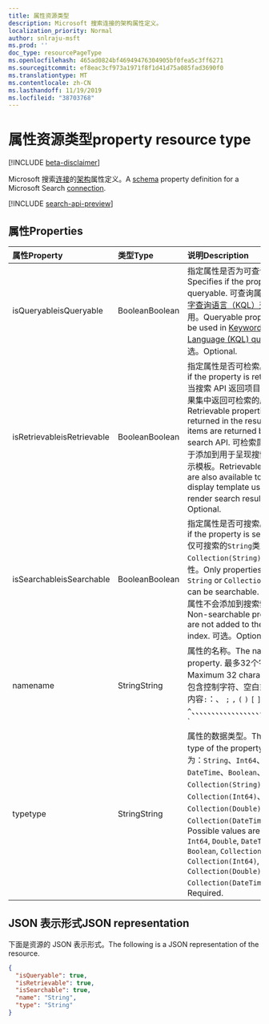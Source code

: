 ```yaml
---
title: 属性资源类型
description: Microsoft 搜索连接的架构属性定义。
localization_priority: Normal
author: snlraju-msft
ms.prod: ''
doc_type: resourcePageType
ms.openlocfilehash: 465ad0824bf46949476304905bf0fea5c3ff6271
ms.sourcegitcommit: ef8eac3cf973a1971f8f1d41d75a085fad3690f0
ms.translationtype: MT
ms.contentlocale: zh-CN
ms.lasthandoff: 11/19/2019
ms.locfileid: "38703768"
---
```

# <a name="property-resource-type"></a><span data-ttu-id="46be9-103">属性资源类型</span><span class="sxs-lookup"><span data-stu-id="46be9-103">property resource type</span></span>

[!INCLUDE [beta-disclaimer](../../includes/beta-disclaimer.md)]

<span data-ttu-id="46be9-104">Microsoft 搜索[连接](externalconnection.md)的[架构](schema.md)属性定义。</span><span class="sxs-lookup"><span data-stu-id="46be9-104">A [schema](schema.md) property definition for a Microsoft Search [connection](externalconnection.md).</span></span>

[!INCLUDE [search-api-preview](../../includes/search-api-preview-signup.md)]

## <a name="properties"></a><span data-ttu-id="46be9-105">属性</span><span class="sxs-lookup"><span data-stu-id="46be9-105">Properties</span></span>

| <span data-ttu-id="46be9-106">属性</span><span class="sxs-lookup"><span data-stu-id="46be9-106">Property</span></span>      | <span data-ttu-id="46be9-107">类型</span><span class="sxs-lookup"><span data-stu-id="46be9-107">Type</span></span>    | <span data-ttu-id="46be9-108">说明</span><span class="sxs-lookup"><span data-stu-id="46be9-108">Description</span></span>                                        |
|:--------------|:--------|:---------------------------------------------------|
| <span data-ttu-id="46be9-109">isQueryable</span><span class="sxs-lookup"><span data-stu-id="46be9-109">isQueryable</span></span>   | <span data-ttu-id="46be9-110">Boolean</span><span class="sxs-lookup"><span data-stu-id="46be9-110">Boolean</span></span> | <span data-ttu-id="46be9-111">指定属性是否为可查询属性。</span><span class="sxs-lookup"><span data-stu-id="46be9-111">Specifies if the property is queryable.</span></span> <span data-ttu-id="46be9-112">可查询属性可在[关键字查询语言（KQL）查询](/sharepoint/dev/general-development/keyword-query-language-kql-syntax-reference)中使用。</span><span class="sxs-lookup"><span data-stu-id="46be9-112">Queryable properties can be used in [Keyword Query Language (KQL) queries](/sharepoint/dev/general-development/keyword-query-language-kql-syntax-reference).</span></span> <span data-ttu-id="46be9-113">可选。</span><span class="sxs-lookup"><span data-stu-id="46be9-113">Optional.</span></span>  |
| <span data-ttu-id="46be9-114">isRetrievable</span><span class="sxs-lookup"><span data-stu-id="46be9-114">isRetrievable</span></span> | <span data-ttu-id="46be9-115">Boolean</span><span class="sxs-lookup"><span data-stu-id="46be9-115">Boolean</span></span> | <span data-ttu-id="46be9-116">指定属性是否可检索。</span><span class="sxs-lookup"><span data-stu-id="46be9-116">Specifies if the property is retrievable.</span></span> <span data-ttu-id="46be9-117">当搜索 API 返回项目时，将在结果集中返回可检索的属性。</span><span class="sxs-lookup"><span data-stu-id="46be9-117">Retrievable properties are returned in the result set when items are returned by the search API.</span></span> <span data-ttu-id="46be9-118">可检索属性也可用于添加到用于呈现搜索结果的显示模板。</span><span class="sxs-lookup"><span data-stu-id="46be9-118">Retrievable properties are also available to add to the display template used to render search results.</span></span> <span data-ttu-id="46be9-119">可选。</span><span class="sxs-lookup"><span data-stu-id="46be9-119">Optional.</span></span> |
| <span data-ttu-id="46be9-120">isSearchable</span><span class="sxs-lookup"><span data-stu-id="46be9-120">isSearchable</span></span>  | <span data-ttu-id="46be9-121">Boolean</span><span class="sxs-lookup"><span data-stu-id="46be9-121">Boolean</span></span> | <span data-ttu-id="46be9-122">指定属性是否可搜索。</span><span class="sxs-lookup"><span data-stu-id="46be9-122">Specifies if the property is searchable.</span></span> <span data-ttu-id="46be9-123">仅可搜索的`String`类型`Collection(String)`或属性的属性。</span><span class="sxs-lookup"><span data-stu-id="46be9-123">Only properties of type `String` or `Collection(String)` can be searchable.</span></span> <span data-ttu-id="46be9-124">不可搜索的属性不会添加到搜索索引中。</span><span class="sxs-lookup"><span data-stu-id="46be9-124">Non-searchable properties are not added to the search index.</span></span> <span data-ttu-id="46be9-125">可选。</span><span class="sxs-lookup"><span data-stu-id="46be9-125">Optional.</span></span> |
| <span data-ttu-id="46be9-126">name</span><span class="sxs-lookup"><span data-stu-id="46be9-126">name</span></span>          | <span data-ttu-id="46be9-127">String</span><span class="sxs-lookup"><span data-stu-id="46be9-127">String</span></span>  | <span data-ttu-id="46be9-128">属性的名称。</span><span class="sxs-lookup"><span data-stu-id="46be9-128">The name of the property.</span></span> <span data-ttu-id="46be9-129">最多32个字符。</span><span class="sxs-lookup"><span data-stu-id="46be9-129">Maximum 32 characters.</span></span> <span data-ttu-id="46be9-130">不得包含控制字符、空白或以下任何内容`:`：、 `;` `,` `(` `)` `[` `]` `{` `}` `%` `$` `+` `!` `^`、、、、、、、、、、、、、、、、、、、、、、、、、、。 `|` `` ` `` `*` `=` `&` `?` `@` `#` `\` `~` `'` `"` `<` `>`</span><span class="sxs-lookup"><span data-stu-id="46be9-130">Must not contain control characters, whitespace, or any of the following: `:`, `;`, `,`, `(`, `)`, `[`, `]`, `{`, `}`, `%`, `$`, `+`, `!`, `*`, `=`, `&`, `?`, `@`, `#`, `\`, `~`, `'`, `"`, `<`, `>`, `|`, `` ` ``, `^`.</span></span> <span data-ttu-id="46be9-131">此为必需属性。</span><span class="sxs-lookup"><span data-stu-id="46be9-131">Required.</span></span>                |
| <span data-ttu-id="46be9-132">type</span><span class="sxs-lookup"><span data-stu-id="46be9-132">type</span></span>          | <span data-ttu-id="46be9-133">String</span><span class="sxs-lookup"><span data-stu-id="46be9-133">String</span></span>  | <span data-ttu-id="46be9-134">属性的数据类型。</span><span class="sxs-lookup"><span data-stu-id="46be9-134">The data type of the property.</span></span> <span data-ttu-id="46be9-135">可取值为：`String`、`Int64`、`Double`、`DateTime`、`Boolean`、`Collection(String)`、`Collection(Int64)`、`Collection(Double)`、`Collection(DateTime)`。</span><span class="sxs-lookup"><span data-stu-id="46be9-135">Possible values are: `String`, `Int64`, `Double`, `DateTime`, `Boolean`, `Collection(String)`, `Collection(Int64)`, `Collection(Double)`, `Collection(DateTime)`.</span></span> <span data-ttu-id="46be9-136">必需。</span><span class="sxs-lookup"><span data-stu-id="46be9-136">Required.</span></span> |

## <a name="json-representation"></a><span data-ttu-id="46be9-137">JSON 表示形式</span><span class="sxs-lookup"><span data-stu-id="46be9-137">JSON representation</span></span>

<span data-ttu-id="46be9-138">下面是资源的 JSON 表示形式。</span><span class="sxs-lookup"><span data-stu-id="46be9-138">The following is a JSON representation of the resource.</span></span>

<!-- {
  "blockType": "resource",
  "optionalProperties": [

  ],
  "@odata.type": "microsoft.graph.property",
  "baseType": null
}-->

```json
{
  "isQueryable": true,
  "isRetrievable": true,
  "isSearchable": true,
  "name": "String",
  "type": "String"
}
```

<!-- uuid: 16cd6b66-4b1a-43a1-adaf-3a886856ed98
2019-02-04 14:57:30 UTC -->
<!-- {
  "type": "#page.annotation",
  "description": "property resource",
  "keywords": "",
  "section": "documentation",
  "tocPath": ""
}-->
